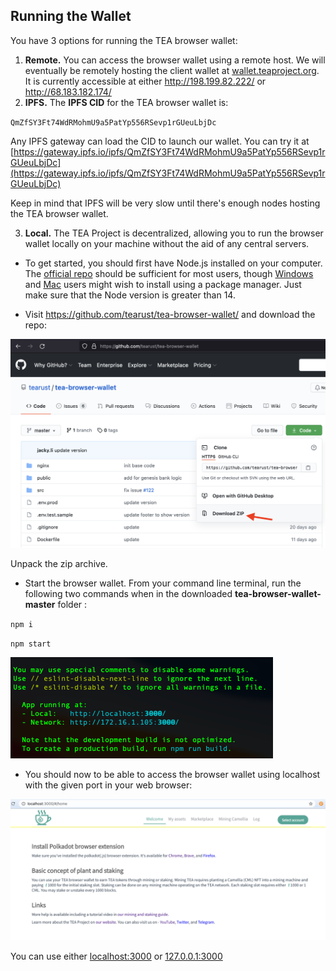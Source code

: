 ## Running the Wallet
You have 3 options for running the TEA browser wallet:

1. **Remote.** You can access the browser wallet using a remote host. We will eventually be remotely hosting the client wallet at [wallet.teaproject.org](https://wallet.teaproject.org). It is currently accessible at either http://198.199.82.222/ or http://68.183.182.174/ 
2. **IPFS.**  The **IPFS CID** for the TEA browser wallet is: 

`QmZfSY3Ft74WdRMohmU9a5PatYp556RSevp1rGUeuLbjDc`

Any IPFS gateway can load the CID to launch our wallet. You can try it at
[https://gateway.ipfs.io/ipfs/QmZfSY3Ft74WdRMohmU9a5PatYp556RSevp1rGUeuLbjDc](https://gateway.ipfs.io/ipfs/QmZfSY3Ft74WdRMohmU9a5PatYp556RSevp1rGUeuLbjDc)

Keep in mind that IPFS will be very slow until there's enough nodes hosting the TEA browser wallet.

3. **Local.** The TEA Project is decentralized, allowing you to run the browser wallet locally on your machine without the aid of any central servers. 

- To get started, you should first have Node.js installed on your computer. The [official repo](https://nodejs.org/en/download/) should be sufficient for most users, though [Windows](https://github.com/coreybutler/nvm-windows) and [Mac](https://formulae.brew.sh/formula/node) users might wish to install using a package manager. Just make sure that the Node version is greater than 14.

- Visit https://github.com/tearust/tea-browser-wallet/ and download the repo:

![](../res/Try_the_demo/Try_the_demo-Tea-Browser-Wallet-download.png)

Unpack the zip archive.

- Start the browser wallet. From your command line terminal, run the following two commands when in the downloaded **tea-browser-wallet-master** folder :

`npm i`

`npm start`

![](../res/Try_the_demo/Try_the_demo-node_start.png)

- You should now to be able to access the browser wallet using localhost with the given port in your web browser:

![](../res/Try_the_demo/Try_the_demo-wallet-localhost.png)

You can use either [localhost:3000](http://localhost:3000) or [127.0.0.1:3000](http://127.0.0.1:3000)